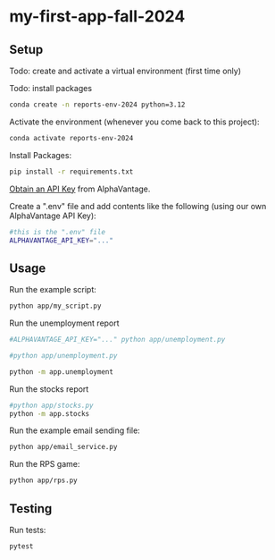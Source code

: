 # my-first-app-fall-2024
 
## Setup

Todo: create and activate a virtual environment (first time only)

Todo: install packages


```sh
conda create -n reports-env-2024 python=3.12
```

Activate the environment (whenever you come back to this project):
```sh
conda activate reports-env-2024
```


Install Packages:

```sh
pip install -r requirements.txt
```

[Obtain an API Key](https://www.alphavantage.co/support/#api-key) from AlphaVantage.

Create a ".env" file and add contents like the following (using our own AlphaVantage API Key):

```sh
#this is the ".env" file
ALPHAVANTAGE_API_KEY="..."
```


## Usage

Run the example script:

```sh
python app/my_script.py
```

Run the unemployment report

```sh
#ALPHAVANTAGE_API_KEY="..." python app/unemployment.py

#python app/unemployment.py

python -m app.unemployment
```


Run the stocks report

```sh
#python app/stocks.py
python -m app.stocks
```

Run the example email sending file:
```sh
python app/email_service.py
```

Run the RPS game:
```sh
python app/rps.py
```


## Testing

Run tests:

```sh
pytest
```